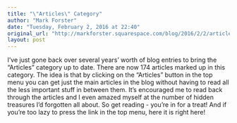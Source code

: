 ```yaml
---
title: "\"Articles\" Category"
author: "Mark Forster"
date: "Tuesday, February 2, 2016 at 22:40"
original_url: "http://markforster.squarespace.com/blog/2016/2/2/articles-category.html"
layout: post
---
```


I’ve just gone back over several years’ worth of blog entries to bring the “Articles” category up to date. There are now 174 articles marked up in this category.
The idea is that by clicking on the “Articles” button in the top menu you can get just the main articles in the blog without having to read all the less important stuff in between them.
It’s encouraged me to read back through the articles and I even amazed myself at the number of hidden treasures I’d forgotten all about.
So get reading - you’re in for a treat!
And if you’re too lazy to press the link in the top menu, here it is right here!
